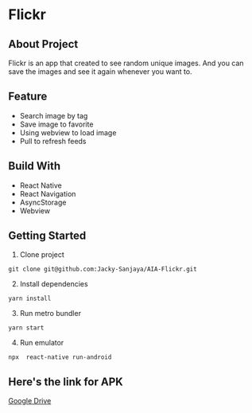 # Flickr

## About Project
Flickr is an app that created to see random unique images. And you can save the images and see it again whenever you want to.

## Feature
* Search image by tag
* Save image to favorite
* Using webview to load image
* Pull to refresh feeds

## Build With
* React Native
* React Navigation
* AsyncStorage
* Webview

## Getting Started
1. Clone project
```
git clone git@github.com:Jacky-Sanjaya/AIA-Flickr.git
```

2. Install dependencies
```
yarn install
```

3. Run metro bundler
```
yarn start
```

4. Run emulator
```
npx  react-native run-android
```

## Here's the link for APK
[Google Drive](https://drive.google.com/drive/folders/161x8CKWvy1lxQCBkuuGgZI1c4F2ZB9fB?usp=sharing)
